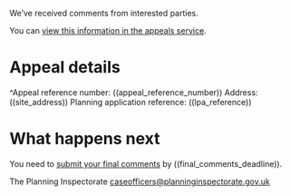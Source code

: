 We’ve received comments from interested parties.

You can [view this information in the appeals service](https://appeal-planning-decision.service.gov.uk/manage-appeals/your-email-address).

# Appeal details

^Appeal reference number: ((appeal_reference_number))
Address: ((site_address))
Planning application reference: ((lpa_reference))

# What happens next

You need to [submit your final comments](https://appeal-planning-decision.service.gov.uk/manage-appeals/your-email-address) by ((final_comments_deadline)).

The Planning Inspectorate
caseofficers@planninginspectorate.gov.uk
